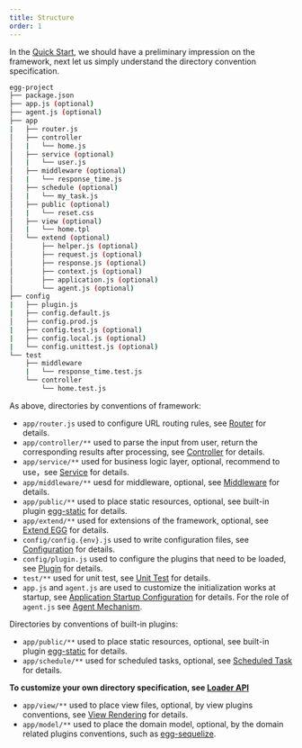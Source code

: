 ```yaml
---
title: Structure
order: 1
---
```


In the [Quick Start](../intro/quickstart.md), we should have a preliminary impression on the framework, next let us simply understand the directory convention specification.

```bash
egg-project
├── package.json
├── app.js (optional)
├── agent.js (optional)
├── app
|   ├── router.js
│   ├── controller
│   |   └── home.js
│   ├── service (optional)
│   |   └── user.js
│   ├── middleware (optional)
│   |   └── response_time.js
│   ├── schedule (optional)
│   |   └── my_task.js
│   ├── public (optional)
│   |   └── reset.css
│   ├── view (optional)
│   |   └── home.tpl
│   └── extend (optional)
│       ├── helper.js (optional)
│       ├── request.js (optional)
│       ├── response.js (optional)
│       ├── context.js (optional)
│       ├── application.js (optional)
│       └── agent.js (optional)
├── config
|   ├── plugin.js
|   ├── config.default.js
│   ├── config.prod.js
|   ├── config.test.js (optional)
|   ├── config.local.js (optional)
|   └── config.unittest.js (optional)
└── test
    ├── middleware
    |   └── response_time.test.js
    └── controller
        └── home.test.js
```

As above, directories by conventions of framework:

- `app/router.js` used to configure URL routing rules, see [Router](./router.md) for details.
- `app/controller/**` used to parse the input from user, return the corresponding results after processing, see [Controller](./controller.md) for details.
- `app/service/**` used for business logic layer, optional, recommend to use，see [Service](./service.md) for details.
- `app/middleware/**` uesd for middleware, optional, see [Middleware](./middleware.md) for details.
- `app/public/**` used to place static resources, optional, see built-in plugin [egg-static](https://github.com/eggjs/egg-static) for details.
- `app/extend/**` used for extensions of the framework, optional, see [Extend EGG](./extend.md) for details.
- `config/config.{env}.js` used to write configuration files, see [Configuration](./config.md) for details.
- `config/plugin.js` used to configure the plugins that need to be loaded, see [Plugin](./plugin.md) for details.
- `test/**` used for unit test, see [Unit Test](../core/unittest.md) for details.
- `app.js` and `agent.js` are used to customize the initialization works at startup, see [Application Startup Configuration](./app-start.md) for details. For the role of `agent.js` see [Agent Mechanism](../core/cluster-and-ipc.md#agent-mechanism).

Directories by conventions of built-in plugins:

- `app/public/**` used to place static resources, optional, see built-in plugin [egg-static](https://github.com/eggjs/egg-static) for details.
- `app/schedule/**` used for scheduled tasks, optional, see [Scheduled Task](./schedule.md) for details.

**To customize your own directory specification, see [Loader API](../advanced/loader.md)**

- `app/view/**` used to place view files, optional, by view plugins conventions, see [View Rendering](../core/view.md) for details.
- `app/model/**` used to place the domain model, optional, by the domain related plugins conventions, such as [egg-sequelize](https://github.com/eggjs/egg-sequelize).
